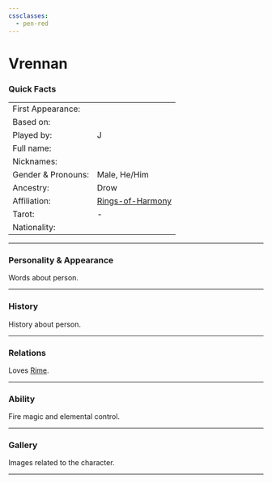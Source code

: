 ```yaml
---
cssclasses:
  - pen-red
---
```

# Vrennan
### Quick Facts

|                    |                                                    |
| ------------------ | -------------------------------------------------- |
| First Appearance:  |                                                    |
| Based on:          |                                                    |
| Played by:         | J                                                  |
| Full name:         |                                                    |
| Nicknames:         |                                                    |
| Gender & Pronouns: | Male, He/Him                                       |
| Ancestry:          | Drow                                               |
| Affiliation:       | [Rings-of-Harmony](../-Groups/Rings-of-Harmony.md) |
| Tarot:             | -                                                  |
| Nationality:       |                                                    |
***
### Personality & Appearance
Words about person.

***
### History
History about person.

***
### Relations
Loves [Rime](Rime.md).

***
### Ability
Fire magic and elemental control.

***
### Gallery
Images related to the character.

***
